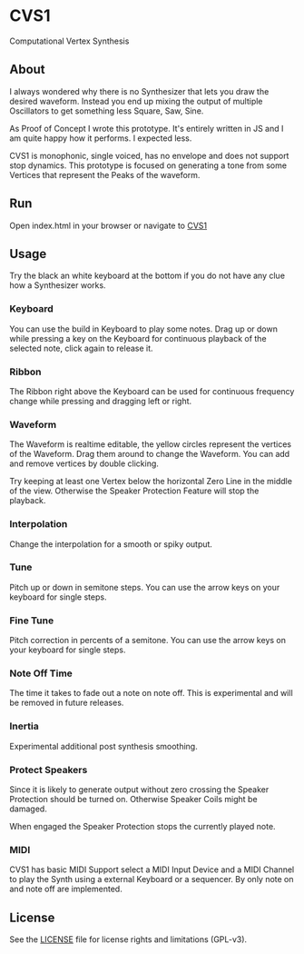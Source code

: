 # CVS1
Computational Vertex Synthesis

## About
I always wondered why there is no Synthesizer that lets you draw the desired waveform. Instead you end up mixing the output of multiple Oscillators to get something less Square, Saw, Sine.

As Proof of Concept I wrote this prototype. It's entirely written in JS and I am quite happy how it performs. I expected less.

CVS1 is monophonic, single voiced, has no envelope and does not support stop dynamics. This prototype is focused on generating a tone from some Vertices that represent the Peaks of the waveform.

## Run
Open index.html in your browser or navigate to [CVS1](https://rnd7.github.io/cvs1/)

## Usage
Try the black an white keyboard at the bottom if you do not have any clue how a Synthesizer works.

### Keyboard
You can use the build in Keyboard to play some notes. Drag up or down while pressing a key on the Keyboard for continuous playback of the selected note, click again to release it.

### Ribbon
The Ribbon right above the Keyboard can be used for continuous frequency change while pressing and dragging left or right.

### Waveform
The Waveform is realtime editable, the yellow circles represent the vertices of the Waveform. Drag them around to change the Waveform. You can add and remove vertices by double clicking.

Try keeping at least one Vertex below the horizontal Zero Line in the middle of the view. Otherwise the Speaker Protection Feature will stop the playback.

### Interpolation
Change the interpolation for a smooth or spiky output.

### Tune
Pitch up or down in semitone steps. You can use the arrow keys on your keyboard for single steps.

### Fine Tune
Pitch correction in percents of a semitone. You can use the arrow keys on your keyboard for single steps.

### Note Off Time
The time it takes to fade out a note on note off. This is experimental and will be removed in future releases.

### Inertia
Experimental additional post synthesis smoothing.

### Protect Speakers
Since it is likely to generate output without zero crossing the Speaker Protection should be turned on. Otherwise Speaker Coils might be damaged.

When engaged the Speaker Protection stops the currently played note.

### MIDI
CVS1 has basic MIDI Support select a MIDI Input Device and a MIDI Channel to play the Synth using a external Keyboard or a sequencer. By only note on and note off are implemented.


## License
See the [LICENSE](LICENSE.md) file for license rights and limitations (GPL-v3).
